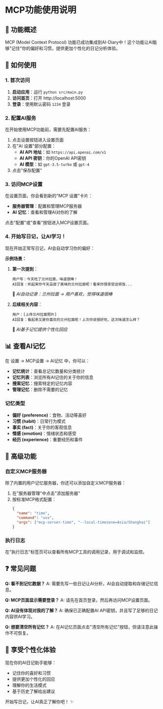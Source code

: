 # MCP功能使用说明

## 🎯 功能概述

MCP (Model Context Protocol) 功能已成功集成到AI-Diary中！这个功能让AI能够"记住"你的偏好和习惯，提供更加个性化的日记分析体验。

## 🚀 如何使用

### 1. 首次访问

1. **启动应用**：运行 `python src/main.py`
2. **访问首页**：打开 http://localhost:5000
3. **登录**：使用默认密码 `1234` 登录

### 2. 配置AI服务

在开始使用MCP功能前，需要先配置AI服务：

1. 点击设置按钮进入设置页面
2. 在"AI 设置"部分配置：
   - **AI API 地址**：如 `https://api.openai.com/v1`
   - **AI API 密钥**：你的OpenAI API密钥
   - **AI 模型**：如 `gpt-3.5-turbo` 或 `gpt-4`
3. 点击"保存配置"

### 3. 访问MCP设置

在设置页面，你会看到新的"MCP 设置"卡片：

- **服务器管理**：配置和管理MCP服务器
- **AI 记忆**：查看和管理AI对你的了解

点击"配置"或"查看"按钮进入MCP设置页面。

### 4. 开始写日记，让AI学习！

现在开始正常写日记，AI会自动学习你的偏好：

**示例场景：**

1. **第一次提到**：
   ```
   用户写：今天吃了兰州拉面，味道很棒！
   AI回复：听起来你今天品尝了美味的兰州拉面呢！看来你很享受这顿饭...
   ```
   🧠 *AI自动记录：兰州拉面 → 用户喜欢，觉得味道很棒*

2. **后续相关内容**：
   ```
   用户：[上传兰州拉面照片]
   AI回复：看起来又是你喜欢的兰州拉面呢！上次你说很好吃，这次味道怎么样？
   ```
   🎯 *AI基于记忆提供个性化回应*

## 📊 查看AI记忆

在 设置 → MCP设置 → AI记忆 中，你可以：

- **记忆统计**：查看总记忆数量和分类统计
- **记忆列表**：浏览所有AI记住的关于你的信息
- **搜索记忆**：搜索特定的记忆内容
- **管理记忆**：删除不需要的记忆

### 记忆类型

- **偏好 (preference)**：食物、活动等喜好
- **习惯 (habit)**：日常行为模式
- **事实 (fact)**：关于你的客观信息
- **情感 (emotion)**：情绪状态和感受
- **经历 (experience)**：重要经历和事件

## 🔧 高级功能

### 自定义MCP服务器

除了内置的用户记忆服务器，你还可以添加自定义MCP服务器：

1. 在"服务器管理"中点击"添加服务器"
2. 按标准MCP格式配置：
   ```json
   {
     "name": "time",
     "command": "uvx", 
     "args": ["mcp-server-time", "--local-timezone=Asia/Shanghai"]
   }
   ```

### 执行日志

在"执行日志"标签页可以查看所有MCP工具的调用记录，用于调试和监控。

## ❓ 常见问题

**Q: 看不到记忆数据？**
A: 需要先写一些日记让AI分析，AI会自动提取和存储记忆信息。

**Q: MCP页面显示需要登录？**
A: 请先在首页登录，然后再访问MCP设置页面。

**Q: AI没有体现对我的了解？**
A: 确保已正确配置AI API密钥，并且写了足够的日记内容供AI学习。

**Q: 想要清空所有记忆？**
A: 在AI记忆页面点击"清空所有记忆"按钮，但请注意此操作不可恢复。

## 🎉 享受个性化体验

现在你的AI日记助手能够：
- 记住你的喜好和习惯
- 提供更加个性化的回应  
- 理解你的生活模式
- 基于历史了解给出建议

开始写日记，让AI真正了解你吧！ ✨